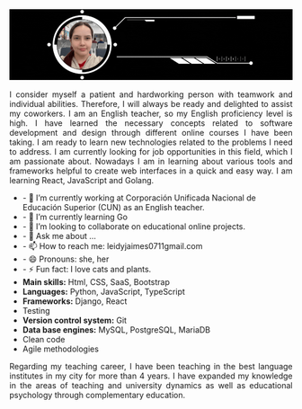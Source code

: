 <img src="https://raw.githubusercontent.com/leidyjaimes0711/leidyjaimes0711/main/banner%20github.gif" alt="" title=""/>


<p align="justify">I consider myself a patient and hardworking person with teamwork and individual abilities. Therefore, I will always be ready and delighted to assist my coworkers. I am an English teacher, so my English proficiency level is high. I have learned the necessary concepts related to software development and design through different online courses I have been taking. I am ready to learn new technologies related to the problems I need to address.
I am currently looking for job opportunities in this field, which I am passionate about. 
Nowadays I am in learning about various tools and frameworks helpful to create web interfaces in a quick and easy way. I am learning React, JavaScript and Golang.</p>

<ul>
<li>- 🔭 I’m currently working at Corporación Unificada Nacional de Educación Superior (CUN) as an English teacher.</li>
<li>- 🌱 I’m currently learning Go</li>
<li>- 👯 I’m looking to collaborate on educational online projects.</li>
<li>- 💬 Ask me about ...</li>
<li>- 📫 How to reach me: leidyjaimes0711gmail.com </li>
<li>- 😄 Pronouns: she, her</li>
<li>- ⚡ Fun fact: I love cats and plants.</li>
<li><b>Main skills:</b> Html, CSS, SaaS, Bootstrap</li>
<li><b>Languages:</b> Python, JavaScript, TypeScript</li>
<li><b>Frameworks:</b> Django, React</li>
<li>Testing</li>
<li><b>Version control system:</b> Git</li>
<li><b>Data base engines:</b> MySQL, PostgreSQL, MariaDB</li>
<li>Clean code</li> 
<li>Agile methodologies</li>
</ul>

<p align="justify">Regarding my teaching career, I have been teaching in the best language institutes in my city for more than 4 years. I have expanded my knowledge in the areas of teaching and university dynamics as well as educational psychology through complementary education.</p>

